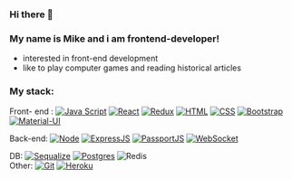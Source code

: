 ### Hi there 👋

### My name is Mike and i am frontend-developer! 
    
 - interested in front-end development
 - like to play computer games and reading historical articles
      
###    My stack:

Front- end : 
[![Java Script](https://shields.io/badge/-Java_Script-F7DF1E?logo=javascript&style=for-the-badge&logoColor=222https://shields.io/badge/-Java_Script-F7DF1E?logo=javascript&style=for-the-badge&logoColor=222)](https://learn.javascript.ru/https://learn.javascript.ru/)
[![React](https://shields.io/badge/-React-282c34?logo=react&style=for-the-badgehttps://shields.io/badge/-React-282c34?logo=react&style=for-the-badge)](https://reactjs.org/https://reactjs.org/)
[![Redux](https://shields.io/badge/-Redux-710B77?logo=redux&style=for-the-badgehttps://shields.io/badge/-Redux-710B77?logo=redux&style=for-the-badge)](https://redux.js.org/https://redux.js.org/)
[![HTML](https://shields.io/badge/-HTML5-E34F26?logo=html5&style=for-the-badge&logoColor=fffhttps://shields.io/badge/-HTML5-E34F26?logo=html5&style=for-the-badge&logoColor=fff)](https://html5book.ru/html-html5/https://html5book.ru/html-html5/)
[![CSS](https://shields.io/badge/-CSS3-1572B6?logo=css3&style=for-the-badge&logoColor=fffhttps://shields.io/badge/-CSS3-1572B6?logo=css3&style=for-the-badge&logoColor=fff)](https://html5book.ru/osnovy-css/https://html5book.ru/osnovy-css/)
[![Bootstrap](https://img.shields.io/badge/-Bootstrap-f9fbfa?logo=bootstrap&style=for-the-badgehttps://img.shields.io/badge/-Bootstrap-f9fbfa?logo=bootstrap&style=for-the-badge)](https://getbootstrap.com/https://getbootstrap.com/)
[![Material-UI](https://img.shields.io/badge/-materialui-1572B6?logo=Material-UI&style=for-the-badgehttps://img.shields.io/badge/-materialui-1572B6?logo=Material-UI&style=for-the-badge)](https://material-ui.com/ru/https://material-ui.com/ru/)

Back-end:
[![Node](https://shields.io/badge/-Node-333?logo=node.js&style=for-the-badgehttps://shields.io/badge/-Node-333?logo=node.js&style=for-the-badge)](https://nodejs.org/en/https://nodejs.org/en/)
[![ExpressJS](https://img.shields.io/badge/-Express.js-333?logo=express&style=for-the-badgehttps://img.shields.io/badge/-Express.js-333?logo=express&style=for-the-badge)](https://expressjs.com/ru/https://expressjs.com/ru/)
[![PassportJS](https://img.shields.io/badge/-Passport.js-000000?logo=passportjs&style=for-the-badgehttps://img.shields.io/badge/-Passport.js-000000?logo=passportjs&style=for-the-badge)](http://www.passportjs.org/http://www.passportjs.org/)
[![WebSocket](https://img.shields.io/badge/-WebSocket-f9fbfa?logo=socketdotio&style=for-the-badgehttps://img.shields.io/badge/-WebSocket-f9fbfa?logo=socketdotio&style=for-the-badge)](https://developer.mozilla.org/ru/docs/Web/API/WebSockethttps://developer.mozilla.org/ru/docs/Web/API/WebSocket)
      
DB:
[![Sequalize](https://shields.io/badge/-Sequelize-f9fbfa?logo=sequelize&style=for-the-badgehttps://shields.io/badge/-Sequelize-f9fbfa?logo=sequelize&style=for-the-badge)](https://sequelize.org/https://sequelize.org/)
[![Postgres](https://shields.io/badge/-Postgres-f9fbfa?logo=postgresql&style=for-the-badgehttps://shields.io/badge/-Postgres-f9fbfa?logo=postgresql&style=for-the-badge)](https://www.postgresql.org/https://www.postgresql.org/)
![Redis](https://img.shields.io/badge/redis-%23DD0031.svg?style=for-the-badge&logo=redis&logoColor=white)    
Other:
[![Git](https://shields.io/badge/-Git-f0efe7?logo=git&style=for-the-badgehttps://shields.io/badge/-Git-f0efe7?logo=git&style=for-the-badge)](https://git-scm.com/https://git-scm.com/)
[![Heroku](https://img.shields.io/badge/-Heroku-431490?logo=heroku&style=for-the-badgehttps://img.shields.io/badge/-Heroku-431490?logo=heroku&style=for-the-badge)](https://www.heroku.com/https://www.heroku.com/)

